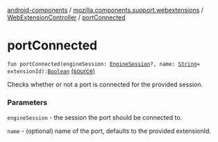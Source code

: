 [android-components](../../index.md) / [mozilla.components.support.webextensions](../index.md) / [WebExtensionController](index.md) / [portConnected](./port-connected.md)

# portConnected

`fun portConnected(engineSession: `[`EngineSession`](../../mozilla.components.concept.engine/-engine-session/index.md)`?, name: `[`String`](https://kotlinlang.org/api/latest/jvm/stdlib/kotlin/-string/index.html)` = extensionId): `[`Boolean`](https://kotlinlang.org/api/latest/jvm/stdlib/kotlin/-boolean/index.html) [(source)](https://github.com/mozilla-mobile/android-components/blob/master/components/support/webextensions/src/main/java/mozilla/components/support/webextensions/WebExtensionController.kt#L100)

Checks whether or not a port is connected for the provided session.

### Parameters

`engineSession` - the session the port should be connected to.

`name` - (optional) name of the port, defaults to the provided extensionId.